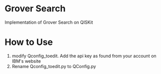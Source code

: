 # Grover Search
Implementation of Grover Search on QISKit

# How to Use
1. modify Qconfig_toedit. Add the api key as found from your account on IBM's website
2. Rename Qconfig_toedit.py to QConfig.py